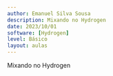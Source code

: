 ```yaml
---
author: Emanuel Silva Sousa
description: Mixando no Hydrogen
date: 2023/10/01
software: [Hydrogen]
level: Básico
layout: aulas
---
```


Mixando no Hydrogen
